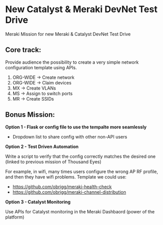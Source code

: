 # New Catalyst & Meraki DevNet Test Drive
Meraki Mission for new Meraki &amp; Catalyst DevNet Test Drive

## Core track:
Provide audience the possibility to create a very simple network configuration template using APIs. 

1. ORG-WIDE -> Create network
2. ORG-WIDE -> Claim devices
3. MX -> Create VLANs
4. MS -> Assign to switch ports
5. MR -> Create SSIDs

## Bonus Mission:
**Option 1 - Flask or config file to use the tempalte more seamlessly**
- Dropdown list to share config with other non-API users

**Option 2 - Test Driven Automation**

Write a script to verify that the config correctly matches the desired one (linked to previous mission of Thousand Eyes)

For example, in wifi, many times users configure the wrong AP RF profile, and then they have wifi problems. Template we could use:
- https://github.com/obrigg/meraki-health-check
- https://github.com/obrigg/meraki-channel-distribution

**Option 3 - Catalyst Monitoring**

Use APIs for Catalyst monitoring in the Meraki Dashbaord (power of the platform)
